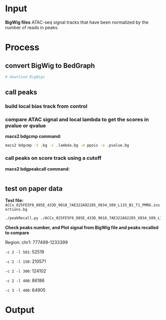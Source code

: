 # Input
**BigWig files**
ATAC-seq signal tracks that have been normalized by the number of reads in peaks. 
# Process
## convert BigWig to BedGraph
```bash
# download BigWigs
```
## call peaks
### build local bias track from control
### compare ATAC signal and local lambda to get the scores in pvalue or qvalue
**macs2 bdgcmp command:**
```bash
macs2 bdgcmp -t .bg -c .lambda.bg -m ppois -o .pvalue.bg
```
### call peaks on score track using a cutoff
**macs2 bdgpeakcall command:**
```bash

```
## test on paper data
**Test file:** `ACCx_025FE5F8_885E_433D_9018_7AE322A92285_X034_S09_L133_B1_T1_PMRG.insertions.bg`
```bash
./peakRecall.py ./ACCx_025FE5F8_885E_433D_9018_7AE322A92285_X034_S09_L133_B1_T1_PMRG.insertions.bg
```
**Check peaks number, and Plot signal from BigWig file and peaks recalled to compare**

Region: chr1: 777499-1233399

`-c 2 -l 501`: 52519 


`-c 2 -l 150`: 210571

`-c 2 -l 300`: 124102

`-c 2 -l 400`: 86186


`-c 3 -l 400`: 64905 
# Output
<!--stackedit_data:
eyJoaXN0b3J5IjpbMTE2OTI3MzA5LC0xODQ5NjIyMDExLC0xOD
k5MTg5NDc2LC05ODQ5NjgxNDJdfQ==
-->